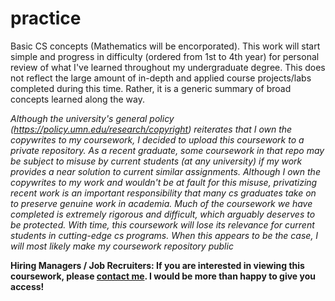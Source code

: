 # practice
Basic CS concepts (Mathematics will be encorporated). This work will start simple and progress in difficulty (ordered from 1st to 4th year) for personal review of what I've learned throughout my undergraduate degree. This does not reflect the large amount of in-depth and applied course projects/labs completed during this time. Rather, it is a generic summary of broad concepts learned along the way. 

*Although the university's general policy (https://policy.umn.edu/research/copyright) reiterates that I own the copywrites to my coursework, I decided to upload this coursework to a private repository. As a recent graduate, some coursework in that repo may be subject to misuse by current students (at any university) if my work provides a near solution to current similar assignments. Although I own the copywrites to my work and wouldn't be at fault for this misuse, privatizing recent work is an important responsibility that many cs graduates take on to preserve genuine work in academia. Much of the coursework we have completed is extremely rigorous and difficult, which arguably deserves to be protected. With time, this coursework will lose its relevance for current students in cutting-edge cs programs. When this appears to be the case, I will most likely make my coursework repository public*

**Hiring Managers / Job Recruiters: If you are interested in viewing this coursework, please [contact me](https://www.clpieper.com/contact.html). I would be more than happy to give you access!**
